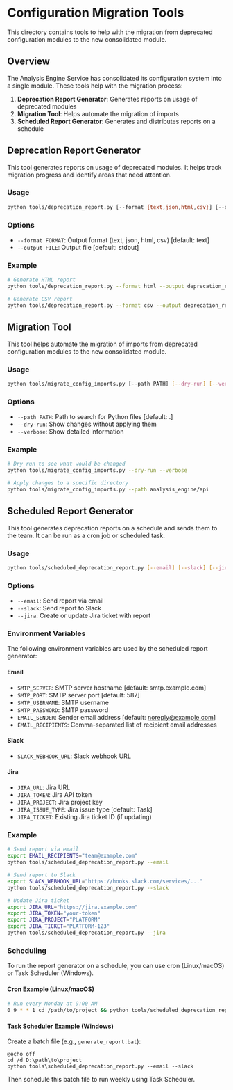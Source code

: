 # Configuration Migration Tools

This directory contains tools to help with the migration from deprecated configuration modules to the new consolidated module.

## Overview

The Analysis Engine Service has consolidated its configuration system into a single module. These tools help with the migration process:

1. **Deprecation Report Generator**: Generates reports on usage of deprecated modules
2. **Migration Tool**: Helps automate the migration of imports
3. **Scheduled Report Generator**: Generates and distributes reports on a schedule

## Deprecation Report Generator

This tool generates reports on usage of deprecated modules. It helps track migration progress and identify areas that need attention.

### Usage

```bash
python tools/deprecation_report.py [--format {text,json,html,csv}] [--output FILE]
```

### Options

- `--format FORMAT`: Output format (text, json, html, csv) [default: text]
- `--output FILE`: Output file [default: stdout]

### Example

```bash
# Generate HTML report
python tools/deprecation_report.py --format html --output deprecation_report.html

# Generate CSV report
python tools/deprecation_report.py --format csv --output deprecation_report.csv
```

## Migration Tool

This tool helps automate the migration of imports from deprecated configuration modules to the new consolidated module.

### Usage

```bash
python tools/migrate_config_imports.py [--path PATH] [--dry-run] [--verbose]
```

### Options

- `--path PATH`: Path to search for Python files [default: .]
- `--dry-run`: Show changes without applying them
- `--verbose`: Show detailed information

### Example

```bash
# Dry run to see what would be changed
python tools/migrate_config_imports.py --dry-run --verbose

# Apply changes to a specific directory
python tools/migrate_config_imports.py --path analysis_engine/api
```

## Scheduled Report Generator

This tool generates deprecation reports on a schedule and sends them to the team. It can be run as a cron job or scheduled task.

### Usage

```bash
python tools/scheduled_deprecation_report.py [--email] [--slack] [--jira]
```

### Options

- `--email`: Send report via email
- `--slack`: Send report to Slack
- `--jira`: Create or update Jira ticket with report

### Environment Variables

The following environment variables are used by the scheduled report generator:

#### Email

- `SMTP_SERVER`: SMTP server hostname [default: smtp.example.com]
- `SMTP_PORT`: SMTP server port [default: 587]
- `SMTP_USERNAME`: SMTP username
- `SMTP_PASSWORD`: SMTP password
- `EMAIL_SENDER`: Sender email address [default: noreply@example.com]
- `EMAIL_RECIPIENTS`: Comma-separated list of recipient email addresses

#### Slack

- `SLACK_WEBHOOK_URL`: Slack webhook URL

#### Jira

- `JIRA_URL`: Jira URL
- `JIRA_TOKEN`: Jira API token
- `JIRA_PROJECT`: Jira project key
- `JIRA_ISSUE_TYPE`: Jira issue type [default: Task]
- `JIRA_TICKET`: Existing Jira ticket ID (if updating)

### Example

```bash
# Send report via email
export EMAIL_RECIPIENTS="team@example.com"
python tools/scheduled_deprecation_report.py --email

# Send report to Slack
export SLACK_WEBHOOK_URL="https://hooks.slack.com/services/..."
python tools/scheduled_deprecation_report.py --slack

# Update Jira ticket
export JIRA_URL="https://jira.example.com"
export JIRA_TOKEN="your-token"
export JIRA_PROJECT="PLATFORM"
export JIRA_TICKET="PLATFORM-123"
python tools/scheduled_deprecation_report.py --jira
```

### Scheduling

To run the report generator on a schedule, you can use cron (Linux/macOS) or Task Scheduler (Windows).

#### Cron Example (Linux/macOS)

```bash
# Run every Monday at 9:00 AM
0 9 * * 1 cd /path/to/project && python tools/scheduled_deprecation_report.py --email --slack
```

#### Task Scheduler Example (Windows)

Create a batch file (e.g., `generate_report.bat`):

```batch
@echo off
cd /d D:\path\to\project
python tools\scheduled_deprecation_report.py --email --slack
```

Then schedule this batch file to run weekly using Task Scheduler.
